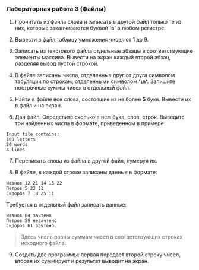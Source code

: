 ### Лабораторная работа 3 (Файлы)

1. Прочитать из файла слова и записать в другой файл только те из них, 
которые заканчиваются буквой **'в'** в любом регистре.

2. Вывести в файл таблицу умножения чисел от 1 до 9.

3. Записать из текстового файла отдельные абзацы в соответствующие элементы массива. Вывести на экран каждый второй абзац, разделяя вывод пустой строкой.

4. В файле записаны числа, отделенные друг от друга символом табуляции по строкам, отделенными символом **'\n'**. Запишите построчные суммы чисел в отдельный файл.

5. Найти в файле все слова, состоящие из не более **5** букв. Вывести их в файл и на экран.

6. Дан файл. Определите сколько в нем букв, слов, строк. Выведите три найденных числа в формате, приведенном в примере. 
```text
Input file contains:
108 letters 
20 words 
4 lines 
```

7. Переписать слова из файла в другой файл, нумеруя их.

8. В файле, в каждой строке записаны данные в формате:
```text
Иванов 12 21 14 15 22
Петров 5 23 31
Сидоров 7 18 25 11
```
Требуется в отдельный файл записать данные:
```text
Иванов 84 зачтено
Петров 59 незачтено
Сидоров 61 зачтено.
```

> Здесь числа равны суммам чисел в соответствующих строках исходного файла.

9. Создать две программы: первая передает второй строку чисел, вторая их суммирует и результат выводит на экран.



